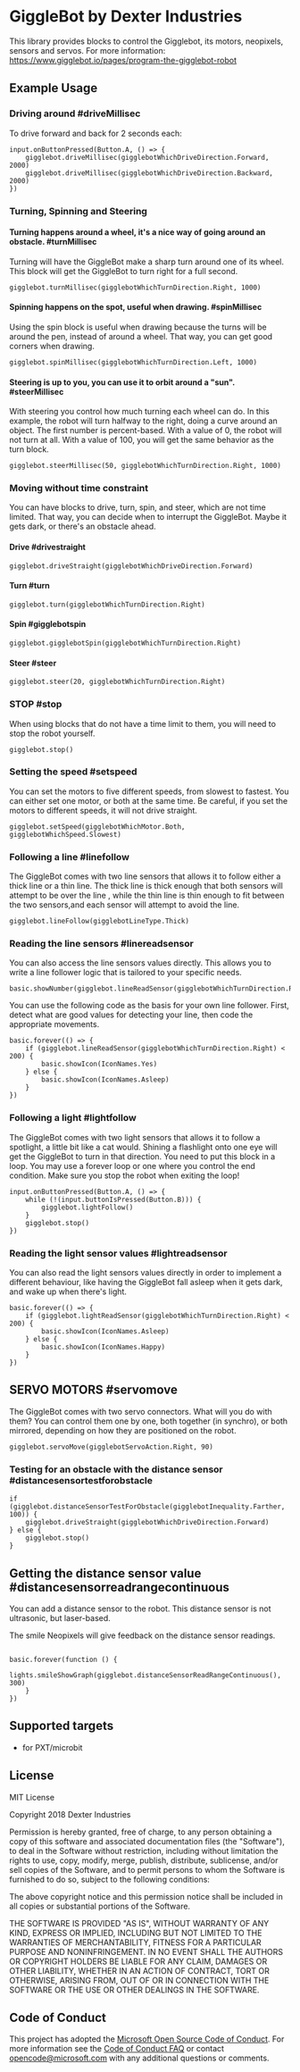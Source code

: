 # GiggleBot by Dexter Industries
This library provides blocks to control the Gigglebot, its motors, neopixels, sensors and servos.
For more information: https://www.gigglebot.io/pages/program-the-gigglebot-robot

## Example Usage

### Driving around  #driveMillisec
To drive forward and back for 2 seconds each:

```blocks
input.onButtonPressed(Button.A, () => {
    gigglebot.driveMillisec(gigglebotWhichDriveDirection.Forward, 2000)
    gigglebot.driveMillisec(gigglebotWhichDriveDirection.Backward, 2000)
})
```

### Turning, Spinning and Steering
#### Turning happens around a wheel, it's a nice way of going around an obstacle. #turnMillisec
Turning will have the GiggleBot make a sharp turn around one of its wheel. 
This block will get the GiggleBot to turn right for a full second.
```blocks
gigglebot.turnMillisec(gigglebotWhichTurnDirection.Right, 1000)
```
#### Spinning happens on the spot, useful when drawing. #spinMillisec
Using the spin block is useful when drawing because the turns will be around the pen, instead of around a wheel. That way, you can get good corners when drawing.

```blocks
gigglebot.spinMillisec(gigglebotWhichTurnDirection.Left, 1000)
```

#### Steering is up to you, you can use it to orbit around a "sun". #steerMillisec
With steering you control how much turning each wheel can do. In this example, the robot will turn halfway to the right, doing a curve around an object. The first number is percent-based. With a value of 0, the robot will not turn at all. With a value of 100, you will get the same behavior as the turn block.
```blocks
gigglebot.steerMillisec(50, gigglebotWhichTurnDirection.Right, 1000)
```
### Moving without time constraint 
You can have blocks to drive, turn, spin, and steer, which are not time limited. That way, you can decide when to interrupt the GiggleBot. Maybe it gets dark, or there's an obstacle ahead.

#### Drive #drivestraight 
```blocks
gigglebot.driveStraight(gigglebotWhichDriveDirection.Forward)
```
#### Turn #turn 
```blocks
gigglebot.turn(gigglebotWhichTurnDirection.Right)
```
#### Spin #gigglebotspin 
```blocks
gigglebot.gigglebotSpin(gigglebotWhichTurnDirection.Right)
```
#### Steer #steer
```blocks
gigglebot.steer(20, gigglebotWhichTurnDirection.Right)
```

### STOP #stop
When using blocks that do not have a time limit to them, you will need to stop the robot yourself.
```blocks
gigglebot.stop()
```

### Setting the speed #setspeed
You can set the motors to five different speeds, from slowest to fastest. You can either set one motor, or both at the same time. Be careful, if you set the motors to different speeds, it will not drive straight.

```blocks
gigglebot.setSpeed(gigglebotWhichMotor.Both, gigglebotWhichSpeed.Slowest)
```

### Following a line #linefollow
The GiggleBot comes with two line sensors that allows it to follow either a thick line or a thin line. The thick line is thick enough that both sensors will attempt to be over the line , while the thin line is thin enough to fit between the two sensors,and each sensor will attempt to avoid the line.

```blocks
gigglebot.lineFollow(gigglebotLineType.Thick)
```

### Reading the line sensors #linereadsensor

You can also access the line sensors values directly. This allows you to write a line follower logic that is tailored to your specific needs.

```blocks
basic.showNumber(gigglebot.lineReadSensor(gigglebotWhichTurnDirection.Right)) 
```

You can use the following code as the basis for your own line follower. First, detect what are good values for detecting your line, then code the appropriate movements.
```blocks
basic.forever(() => {
    if (gigglebot.lineReadSensor(gigglebotWhichTurnDirection.Right) < 200) {
        basic.showIcon(IconNames.Yes)
    } else {
        basic.showIcon(IconNames.Asleep)
    }
})
```

### Following a light #lightfollow

The GiggleBot comes with two light sensors that allows it to follow a spotlight, a little bit like a cat would.  Shining a flashlight onto one eye will get the GiggleBot to turn in that direction. You need to put this block in a loop. You may use a forever loop or one where you control the end condition. Make sure you stop the robot when exiting the loop!
```blocks
input.onButtonPressed(Button.A, () => {
    while (!(input.buttonIsPressed(Button.B))) {
        gigglebot.lightFollow()
    }
    gigglebot.stop()
})
```

### Reading the light sensor values #lightreadsensor

You can also read the light sensors values directly in order to implement a different behaviour, like having the GiggleBot fall asleep when it gets dark, and wake up when there's light.

```blocks
basic.forever(() => {
    if (gigglebot.lightReadSensor(gigglebotWhichTurnDirection.Right) < 200) {
        basic.showIcon(IconNames.Asleep)
    } else {
        basic.showIcon(IconNames.Happy)
    }
})
```


## SERVO MOTORS  #servomove
The GiggleBot comes with two servo connectors. What will you do with them? You can control them one by one, both together (in synchro), or both mirrored, depending on how they are positioned on the robot.
```blocks
gigglebot.servoMove(gigglebotServoAction.Right, 90)
```

### Testing for an obstacle with the distance sensor #distancesensortestforobstacle 

```blocks
if (gigglebot.distanceSensorTestForObstacle(gigglebotInequality.Farther, 100)) {
    gigglebot.driveStraight(gigglebotWhichDriveDirection.Forward)
} else {
    gigglebot.stop()
}
```

## Getting the distance sensor value #distancesensorreadrangecontinuous

You can add a distance sensor to the robot. This distance sensor is not ultrasonic, but laser-based. 

The smile Neopixels will give feedback on the distance sensor readings.
```blocks

basic.forever(function () {
    lights.smileShowGraph(gigglebot.distanceSensorReadRangeContinuous(), 300)
    }
})
```

## Supported targets

* for PXT/microbit

## License

MIT License

Copyright 2018 Dexter Industries

Permission is hereby granted, free of charge, to any person obtaining a copy of this software and associated documentation files (the "Software"), to deal in the Software without restriction, including without limitation the rights to use, copy, modify, merge, publish, distribute, sublicense, and/or sell copies of the Software, and to permit persons to whom the Software is furnished to do so, subject to the following conditions:

The above copyright notice and this permission notice shall be included in all copies or substantial portions of the Software.

THE SOFTWARE IS PROVIDED "AS IS", WITHOUT WARRANTY OF ANY KIND, EXPRESS OR IMPLIED, INCLUDING BUT NOT LIMITED TO THE WARRANTIES OF MERCHANTABILITY, FITNESS FOR A PARTICULAR PURPOSE AND NONINFRINGEMENT. IN NO EVENT SHALL THE AUTHORS OR COPYRIGHT HOLDERS BE LIABLE FOR ANY CLAIM, DAMAGES OR OTHER LIABILITY, WHETHER IN AN ACTION OF CONTRACT, TORT OR OTHERWISE, ARISING FROM, OUT OF OR IN CONNECTION WITH THE SOFTWARE OR THE USE OR OTHER DEALINGS IN THE SOFTWARE.

## Code of Conduct

This project has adopted the [Microsoft Open Source Code of Conduct](https://opensource.microsoft.com/codeofconduct/). For more information see the [Code of Conduct FAQ](https://opensource.microsoft.com/codeofconduct/faq/) or contact [opencode@microsoft.com](mailto:opencode@microsoft.com) with any additional questions or comments.
